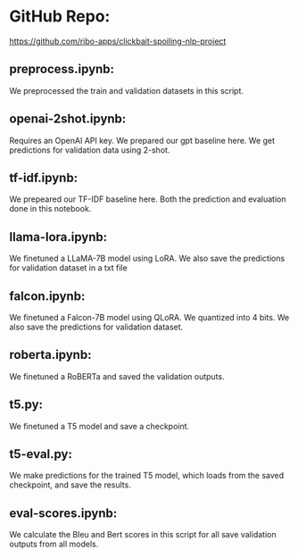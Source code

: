 # GitHub Repo:
https://github.com/ribo-apps/clickbait-spoiling-nlp-project


## preprocess.ipynb:</br>
We preprocessed the train and validation datasets in this script.
</br>
## openai-2shot.ipynb:</br>
Requires an OpenAI API key. We prepared our gpt baseline here. We get predictions for validation data using 2-shot.
</br>
## tf-idf.ipynb:</br>
We prepeared our TF-IDF baseline here. Both the prediction and evaluation done in this notebook.
</br>
## llama-lora.ipynb:</br>
We finetuned a LLaMA-7B model using LoRA. We also save the predictions for validation dataset in a txt file
</br>
## falcon.ipynb:</br>
We finetuned a Falcon-7B model using QLoRA. We quantized into 4 bits. We also save the predictions for validation dataset.
</br>
## roberta.ipynb:</br>
We finetuned a RoBERTa and saved the validation outputs.
</br>
## t5.py:</br>
We finetuned a T5 model and save a checkpoint.
</br>
## t5-eval.py:</br>
We make predictions for the trained T5 model, which loads from the saved checkpoint, and save the results.
</br>
## eval-scores.ipynb:</br>
We calculate the Bleu and Bert scores in this script for all save validation outputs from all models.
